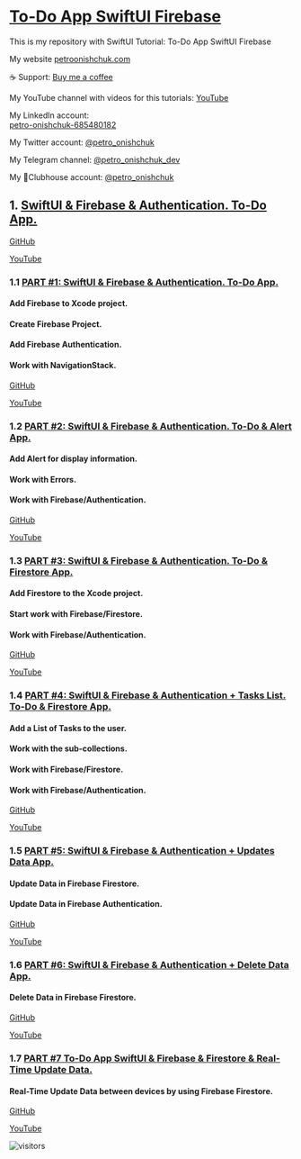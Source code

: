# [To-Do App SwiftUI Firebase](https://github.com/PetroOnishchuk/To-Do-App-SwiftUI-Firebase.git)


This is my repository with SwiftUI Tutorial: To-Do App SwiftUI Firebase

My website [petroonishchuk.com](https://petroonishchuk.com)

☕️ Support: [Buy me a coffee](https://www.buymeacoffee.com/petroonishchuk)

My YouTube channel with videos for this tutorials: [YouTube](https://www.youtube.com/watch?v=imxzXEwUNos&list=PL3pUvT0fmHNjjoKEmLaad62wmfoLPg3Sq&index=1) 

My LinkedIn account:  
[petro-onishchuk-685480182](https://www.linkedin.com/in/petro-onishchuk-685480182/)

My Twitter account: [@petro_onishchuk](https://mobile.twitter.com/petro_onishchuk)

My Telegram channel: [@petro_onishchuk_dev](https://t.me/petro_onishchuk_dev)

My 👋Clubhouse account: [@petro_onishchuk](https://www.joinclubhouse.com/@petro_onishchuk)

## 1. [SwiftUI & Firebase & Authentication. To-Do App.](https://github.com/PetroOnishchuk/To-Do-App-SwiftUI-Firebase/tree/main/To-Do%20App%20SwiftUI%20Firebase)  

[GitHub](https://github.com/PetroOnishchuk/To-Do-App-SwiftUI-Firebase/tree/main/To-Do%20App%20SwiftUI%20Firebase)<br />

[YouTube](https://www.youtube.com/watch?v=hNPIem4t1_g&list=PL3pUvT0fmHNi2Mu3_s-ZlgKKSw6-b05A7)  

### 1.1 [PART #1: SwiftUI & Firebase & Authentication. To-Do App.](https://github.com/PetroOnishchuk/To-Do-App-SwiftUI-Firebase/tree/main/To-Do%20App%20SwiftUI%20Firebase/Part1)  
#### Add Firebase to Xcode project. 
#### Create Firebase Project.
#### Add Firebase Authentication.
#### Work with NavigationStack.

[GitHub](https://github.com/PetroOnishchuk/To-Do-App-SwiftUI-Firebase/tree/main/To-Do%20App%20SwiftUI%20Firebase/Part1)<br />

[YouTube](https://youtu.be/hNPIem4t1_g)  
  
### 1.2 [PART #2: SwiftUI & Firebase & Authentication. To-Do & Alert App.](https://github.com/PetroOnishchuk/To-Do-App-SwiftUI-Firebase/tree/main/To-Do%20App%20SwiftUI%20Firebase/Part2)  
#### Add Alert for display information.  
#### Work with Errors.  
#### Work with Firebase/Authentication.

[GitHub](https://github.com/PetroOnishchuk/To-Do-App-SwiftUI-Firebase/tree/main/To-Do%20App%20SwiftUI%20Firebase/Part2)<br />

[YouTube](https://youtu.be/RYaexCWs-YU) 

### 1.3 [PART #3: SwiftUI & Firebase & Authentication. To-Do & Firestore App.](https://github.com/PetroOnishchuk/To-Do-App-SwiftUI-Firebase/tree/main/To-Do%20App%20SwiftUI%20Firebase/Part%203)  
#### Add Firestore to the Xcode project.  
#### Start work with Firebase/Firestore.   
#### Work with Firebase/Authentication.   
  
  

[GitHub](https://github.com/PetroOnishchuk/To-Do-App-SwiftUI-Firebase/tree/main/To-Do%20App%20SwiftUI%20Firebase/Part%203)<br />

[YouTube](https://youtu.be/octT6-yqL0Q)  

### 1.4 [PART #4: SwiftUI & Firebase & Authentication + Tasks List. To-Do & Firestore App.](https://github.com/PetroOnishchuk/To-Do-App-SwiftUI-Firebase/tree/main/To-Do%20App%20SwiftUI%20Firebase/Part%204)  

#### Add a List of Tasks to the user.
#### Work with the sub-collections.
#### Work with Firebase/Firestore.   
#### Work with Firebase/Authentication. 

[GitHub](https://github.com/PetroOnishchuk/To-Do-App-SwiftUI-Firebase/tree/main/To-Do%20App%20SwiftUI%20Firebase/Part%204)<br />

[YouTube](https://youtu.be/GVLWruRD_OI)

### 1.5 [PART #5: SwiftUI & Firebase & Authentication + Updates Data App.](https://github.com/PetroOnishchuk/To-Do-App-SwiftUI-Firebase/tree/main/To-Do%20App%20SwiftUI%20Firebase/Part%205)  

#### Update Data in Firebase Firestore.
#### Update Data in Firebase Authentication. 
  

[GitHub](https://github.com/PetroOnishchuk/To-Do-App-SwiftUI-Firebase/tree/main/To-Do%20App%20SwiftUI%20Firebase/Part%205)<br />

[YouTube](https://youtu.be/Q-eo4-E6rU4)  

### 1.6 [PART #6: SwiftUI & Firebase & Authentication + Delete Data App.](https://github.com/PetroOnishchuk/ToDoAppSwiftUIFirebase/tree/main/Part%206)  

#### Delete Data in Firebase Firestore. 
  

[GitHub](https://github.com/PetroOnishchuk/ToDoAppSwiftUIFirebase/tree/main/Part%206)<br />

[YouTube](https://youtu.be/B9w3pBUi3Vc)

### 1.7 [PART #7 To-Do App SwiftUI & Firebase  &  Firestore & Real-Time Update Data.](https://github.com/PetroOnishchuk/To-Do-App-SwiftUI-Firebase/tree/main/To-Do%20App%20SwiftUI%20Firebase/Part%207)  

#### Real-Time Update Data between devices by using Firebase Firestore. 
  

[GitHub](https://github.com/PetroOnishchuk/To-Do-App-SwiftUI-Firebase/tree/main/To-Do%20App%20SwiftUI%20Firebase/Part%207)<br />

[YouTube](https://youtu.be/aYsOg1LF4Uk)

















![visitors](https://visitor-badge.glitch.me/badge?page_id=petroonishchuk.petroonishchuk)
